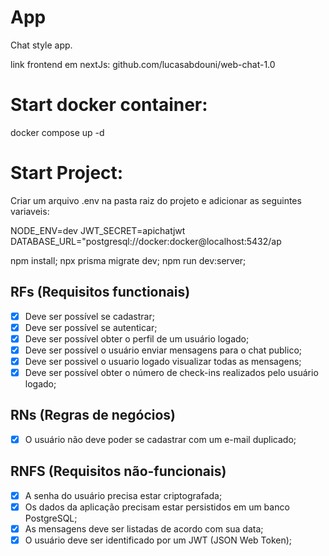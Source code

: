 # App

Chat style app.

link frontend em nextJs: 
github.com/lucasabdouni/web-chat-1.0

# Start docker container:

docker compose up -d

# Start Project:

Criar um arquivo .env na pasta raiz do projeto e adicionar as seguintes variaveis:

NODE_ENV=dev
JWT_SECRET=apichatjwt
DATABASE_URL="postgresql://docker:docker@localhost:5432/ap

npm install;
npx prisma migrate dev;
npm run dev:server;

## RFs (Requisitos functionais)

- [x] Deve ser possível se cadastrar;
- [x] Deve ser possível se autenticar;
- [x] Deve ser possível obter o perfil de um usuário logado;
- [x] Deve ser possível o usuário enviar mensagens para o chat publico;
- [x] Deve ser possivel o usuario logado visualizar todas as mensagens;
- [x]  Deve ser possível obter o número de check-ins realizados pelo usuário logado;

## RNs (Regras de negócios)

- [x] O usuário não deve poder se cadastrar com um e-mail duplicado;

## RNFS (Requisitos não-funcionais)

- [x] A senha do usuário precisa estar criptografada;
- [X] Os dados da aplicação precisam estar persistidos em um banco PostgreSQL;
- [x] As mensagens deve ser listadas de acordo com sua data;
- [x] O usuário deve ser identificado por um JWT (JSON Web Token);
